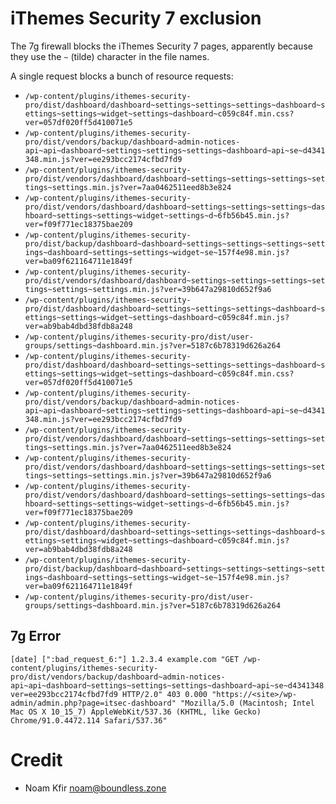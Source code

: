 # iThemes Security 7 exclusion

The 7g firewall blocks the iThemes Security 7 pages, apparently because they use the `~` (tilde) character in the file names.

A single request blocks a bunch of resource requests:
- `/wp-content/plugins/ithemes-security-pro/dist/dashboard/dashboard~settings~settings~settings~dashboard~settings~settings~widget~settings~dashboard~c059c84f.min.css?ver=057df020ff5d410071e5`
- `/wp-content/plugins/ithemes-security-pro/dist/vendors/backup/dashboard~admin-notices-api~api~dashboard~settings~settings~settings~dashboard~api~se~d4341348.min.js?ver=ee293bcc2174cfbd7fd9`
- `/wp-content/plugins/ithemes-security-pro/dist/vendors/dashboard/dashboard~settings~settings~settings~settings~settings.min.js?ver=7aa0462511eed8b3e824`
- `/wp-content/plugins/ithemes-security-pro/dist/vendors/dashboard/dashboard~settings~settings~settings~dashboard~settings~settings~widget~settings~d~6fb56b45.min.js?ver=f09f771ec18375bae209`
- `/wp-content/plugins/ithemes-security-pro/dist/backup/dashboard~dashboard~settings~settings~settings~settings~dashboard~settings~settings~widget~se~157f4e98.min.js?ver=ba09f621164711e1849f`
- `/wp-content/plugins/ithemes-security-pro/dist/vendors/dashboard/dashboard~settings~settings~settings~settings~settings~settings.min.js?ver=39b647a29810d652f9a6`
- `/wp-content/plugins/ithemes-security-pro/dist/dashboard/dashboard~settings~settings~settings~dashboard~settings~settings~widget~settings~dashboard~c059c84f.min.js?ver=ab9bab4dbd38fdb8a248`
- `/wp-content/plugins/ithemes-security-pro/dist/user-groups/settings~dashboard.min.js?ver=5187c6b78319d626a264`
- `/wp-content/plugins/ithemes-security-pro/dist/dashboard/dashboard~settings~settings~settings~dashboard~settings~settings~widget~settings~dashboard~c059c84f.min.css?ver=057df020ff5d410071e5`
- `/wp-content/plugins/ithemes-security-pro/dist/vendors/backup/dashboard~admin-notices-api~api~dashboard~settings~settings~settings~dashboard~api~se~d4341348.min.js?ver=ee293bcc2174cfbd7fd9`
- `/wp-content/plugins/ithemes-security-pro/dist/vendors/dashboard/dashboard~settings~settings~settings~settings~settings.min.js?ver=7aa0462511eed8b3e824`
- `/wp-content/plugins/ithemes-security-pro/dist/vendors/dashboard/dashboard~settings~settings~settings~settings~settings~settings.min.js?ver=39b647a29810d652f9a6`
- `/wp-content/plugins/ithemes-security-pro/dist/vendors/dashboard/dashboard~settings~settings~settings~dashboard~settings~settings~widget~settings~d~6fb56b45.min.js?ver=f09f771ec18375bae209`
- `/wp-content/plugins/ithemes-security-pro/dist/dashboard/dashboard~settings~settings~settings~dashboard~settings~settings~widget~settings~dashboard~c059c84f.min.js?ver=ab9bab4dbd38fdb8a248`
- `/wp-content/plugins/ithemes-security-pro/dist/backup/dashboard~dashboard~settings~settings~settings~settings~dashboard~settings~settings~widget~se~157f4e98.min.js?ver=ba09f621164711e1849f`
- `/wp-content/plugins/ithemes-security-pro/dist/user-groups/settings~dashboard.min.js?ver=5187c6b78319d626a264`

## 7g Error

```
[date] [":bad_request_6:"] 1.2.3.4 example.com "GET /wp-content/plugins/ithemes-security-pro/dist/vendors/backup/dashboard~admin-notices-api~api~dashboard~settings~settings~settings~dashboard~api~se~d4341348.min.js?ver=ee293bcc2174cfbd7fd9 HTTP/2.0" 403 0.000 "https://<site>/wp-admin/admin.php?page=itsec-dashboard" "Mozilla/5.0 (Macintosh; Intel Mac OS X 10_15_7) AppleWebKit/537.36 (KHTML, like Gecko) Chrome/91.0.4472.114 Safari/537.36"
```

# Credit

- Noam Kfir <noam@boundless.zone>
